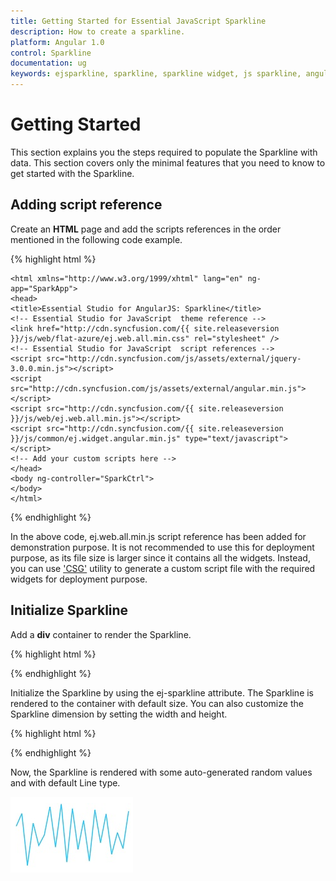```yaml
---
title: Getting Started for Essential JavaScript Sparkline
description: How to create a sparkline.
platform: Angular 1.0
control: Sparkline
documentation: ug
keywords: ejsparkline, sparkline, sparkline widget, js sparkline, angular sparkline, angularjs sparkline, angular 1.0 sparkline, angular 1 sparkline
---
```


# Getting Started

This section explains you the steps required to populate the Sparkline with data. This section covers only the minimal features that you need to know to get started with the Sparkline.

## Adding script reference

Create an **HTML** page and add the scripts references in the order mentioned in the following code example.

{% highlight html %}

<!DOCTYPE html>
    <html xmlns="http://www.w3.org/1999/xhtml" lang="en" ng-app="SparkApp">
    <head>
    <title>Essential Studio for AngularJS: Sparkline</title>
    <!-- Essential Studio for JavaScript  theme reference -->
    <link href="http://cdn.syncfusion.com/{{ site.releaseversion }}/js/web/flat-azure/ej.web.all.min.css" rel="stylesheet" />
    <!-- Essential Studio for JavaScript  script references -->
    <script src="http://cdn.syncfusion.com/js/assets/external/jquery-3.0.0.min.js"></script>
    <script src="http://cdn.syncfusion.com/js/assets/external/angular.min.js"></script>    
    <script src="http://cdn.syncfusion.com/{{ site.releaseversion }}/js/web/ej.web.all.min.js"></script>
    <script src="http://cdn.syncfusion.com/{{ site.releaseversion }}/js/common/ej.widget.angular.min.js" type="text/javascript"></script>
    <!-- Add your custom scripts here -->
    </head>
    <body ng-controller="SparkCtrl">
    </body>
    </html>

{% endhighlight %}

In the above code, ej.web.all.min.js script reference has been added for demonstration purpose. It is not recommended to use this for deployment purpose, as its file size is larger since it contains all the widgets. Instead, you can use ['CSG'](http://csg.syncfusion.com/) utility to generate a custom script file with the required widgets for deployment purpose.

## Initialize Sparkline

Add a **div** container to render the Sparkline.

{% highlight html %}


<body ng-controller="SparkCtrl">
    <div id="container" ej-sparkline>
    </div>
</body>

{% endhighlight %}

Initialize the Sparkline by using the ej-sparkline attribute. The Sparkline is rendered to the container with default size. You can also customize the Sparkline dimension by setting the width and height.

{% highlight html %}

<body ng-controller="SparkCtrl">
    <div id="container" ej-sparkline e-size="sparksize">
    </div>
    <script>
        angular.module('SparkApp', ['ejangular'])
            .controller('SparkCtrl', function ($scope) {
                $scope.sparksize = {
                    height: 100,
                    width: 400
                };
            });
    </script>
</body>

{% endhighlight %}

Now, the Sparkline is rendered with some auto-generated random values and with default Line type. 

![](Getting-Started_images/Getting-Started_img1.png)